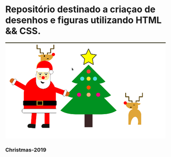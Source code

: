 # Repositório destinado a criaçao de desenhos e figuras utilizando HTML && CSS. #

![Christmas-2019](./Christmas-2019/Screenshot.png)
### Christmas-2019 ###